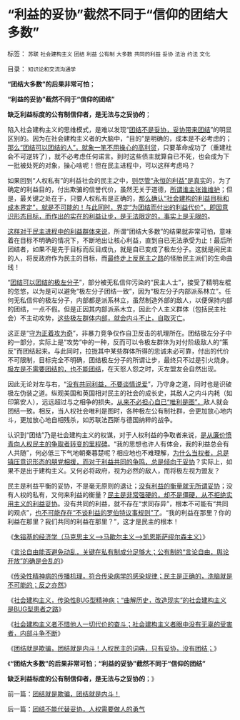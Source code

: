 # “利益的妥协”截然不同于“信仰的团结大多数”

标签： `苏联` `社会建构主义` `团结` `利益` `公有制` `大多数` `共同的利益` `妥协` `法治` `约法` `文化` 

目录： `知识论和交流沟通学`

**“团结大多数”的后果非常可怕**；

**“利益的妥协”截然不同于“信仰的团结”**

**缺乏利益标度的公有制信仰者，是无法与之妥协的**；



陷入社会建构主义的思维模式，是难以发现“[团结不是妥协，妥协带来团结](../../../2010/11/11/为什么到处都宣扬“普世的价值观”.md)”的明显区别的。因为在社会建构主义者的大脑中，“目的”是明确的，成本是不必考虑的；[那么“团结可以团结的人”，就象一笔不用操心的高利贷](../../../2010/8/28/马克思主义阶级学和阶级斗争的科学研究集.md)，只要革命成功了（重建社会不可逆转了），就不必考虑任何诺言。到时这些债主就算自已不死，也会成为下一批被处死的对象，操心啥呢！但在民主进程中，可以这样考虑吗？

如果回到“人权私有”的利益社会的民主之中，[则尽管“永恒的利益”是真实](http://darthvad.blog.163.com/blog/static/53399470201061493946107/)的，为了确定的利益目的，付出欺骗的信誉代价，虽然无关于道德，[所谓谁主张谁维护](../../../2009/9/3/谁主张谁维护，妥协是实力平衡的结果.md)；但是，最关键之处在于，只要人权私有是正确的，[那么确认“社会建构的利益目标和成本界定”，就是不可能的！与此同时，界定“为团结而付出的利益代价”，即因意识形态目标，而作出的实在的利益让步，是无法限定的，事实上是无限的](../../../2009/9/3/谁主张谁维护，妥协是实力平衡的结果.md)。

[这样对于民主进程中的利益群体来说](http://hi.baidu.com/darthchn/blog/item/b6342def00e086242cf5340b.html)，所谓“团结大多数”的结果就非常可怕，意味着在目标不明确的情况下，不断地出让核心利益，直到自已无法承受为止！最后所团结者，如果不是先于目标而反目成仇，就是自已变成了极左分子。这就是闹民主的人，将反政府作为民主的目标，而[最终走上反民主之路](http://darthvad.blog.sohu.com/157238808.html)的怪胎民主派们的生命曲线！

“[团结可以团结的极左分子](../../../2010/8/16/中国文化不缺“骂街”的英雄.md)”，部分被无私信仰污染的“民主人士”，接受了精明左棍的忽悠，以为是可以避免“极左分子团结一致”，因为“极左分子内部派系林立”。任何无私信仰的极左分子，内部都是派系林立，虽然制造外部的敌人，以便保持内部的团结，一点不假。但是正因其内部派系木立，因此个人主义群体（包括民主社会）不主动攻势，[这些极左群体内部，就会内斗不止，自取灭亡](http://darthvad.blog.sohu.com/157238808.html)。

这正是“[守为正着攻为奇](../../../2010/3/10/军人牺牲是无私吗？.md)”，非暴力竞争仅作自卫反击的机理所在。团结极左分子中的一部分，实际上是“攻势”中的一种，反而可以令极左群体为对付阶级敌人的“策反”而团结起来。与此同时，拉拢其中某些群体所得的忠诚未必可靠，付出的代价不可限制，目标完全不明确，团结极左分子的所谓让步，最终只不过是引火烧身。[极左是不需要团结的，也不能团结](../../../2011/7/19/不敢扣帽子的人，不会是民主人.md)，在天怒人怨之时，灭左盟友会自然出现。

因此无论对左与右，“[没有共同利益，不要谈情说爱](../../../2010/7/29/没有共同利益，请不要急忙以身相许！.md)”，乃守身之道，同时也是识破极左伪装之道。纵观美国和英国相对民主的社会的成长史，其敌人之内斗内耗（如印第安人），远远超过与之相争的损失。[从来不必担心自已“唯利是图”，](../../../2010/6/25/唯利是图就不可能是意识形态.md)敌人就会团结一致。相反，当人权社会唯利是图时，各种极左公有制社群，会更加放心地内斗，更加放心地自相残杀，如苏联法西斯与德国纳粹的战争。

认识到“团结”乃是社会建构主义的权谋，对于人权利益的争取者来说，[是从廉价愤青向人权民主的争取者转变的里程碑](../../../2009/10/12/本人从廉价愤青升级的两个转折点.md)。“我的思想也许人有体会，我的利益总会有人共随”，何必低三下气地朝秦暮楚呢？相应地也不难理解，[为什么当权者，总是镇压意识形态的朋党相援，而对于利益共同的争鸣，总是倾向于妥协](../../../2011/7/19/不敢扣帽子的人，不会是民主人.md)？实际上，如果不是出于建构主义。又何必将政府，视为必然的敌人，而将极左视为盟友？

民主是利益平衡的妥协，不是毫无原则的退让；[没有利益的衡量就无所谓妥协](../../../2010/2/23/推介利益，不要推介哲学.md)；没有人权的私有，又何来利益的衡量？[民主是非常强硬的，却不是僵硬，从不拒绝实用主义的利益妥协](../../../2010/12/9/民主并不软弱，民主极其强硬！.md)。没有共同的利益，就不存在“求同存异”，根本不可能有“共同的观点”，[也不可能存在“不谈利益的罗伯特议事规则”了](../../../2010/6/28/《罗伯特议事规则》道德守则吗？.md)。“我的利益在那里？你的利益在那里？我们共同的利益在那里？”，这才是民主的根本！

《[朱镕基的经济学（马克思主义——>马歇尔主义——>凯恩斯萨缪尔森主义）](http://darthvad.blog.163.com/blog/static/5339947020111028459167/)》

《[言论自由能否避免动乱，关键在私有制成分足够大；公有制的“言论自由，舆论开放”的确是会乱的](http://darthvad.blog.163.com/blog/static/53399470201110211210165/)》

《[传染性精神病的传播机理，符合传染病学的感染规律；民主是正确的，洗脑就是不可能的；反之亦然](../../../2011/11/8/民主是正确的，洗脑就是不可能的.md)》

《[社会建构主义，传染性BUG型精神病；“曲解历史，改造现实”的社会建构主义是BUG型患者之路](../../../2011/11/2/传染性BUG型精神病.md)》

《[社会建构主义者不惜他人一切代价的奋斗；社会建构主义者眼中没有无辜的受害者，内部斗争不断](../../../2011/11/2/不惜他人一切代价的无私奋斗.md)》

《[团结就是欺骗，团结就是内斗！人权民主的词典，只有妥协，没有团结；](../../../2011/11/13/团结就是欺骗，团结就是内斗！.md)》

《**“团结大多数”的后果非常可怕**；**“利益的妥协”截然不同于“信仰的团结”**

**缺乏利益标度的公有制信仰者，是无法与之妥协的**；》



前一篇：[团结就是欺骗，团结就是内斗！](../../../2011/11/13/团结就是欺骗，团结就是内斗！.md)

后一篇：[团结不能代替妥协，人权需要做人的勇气](../../../2011/11/13/团结不能代替妥协，人权需要做人的勇气.md)
